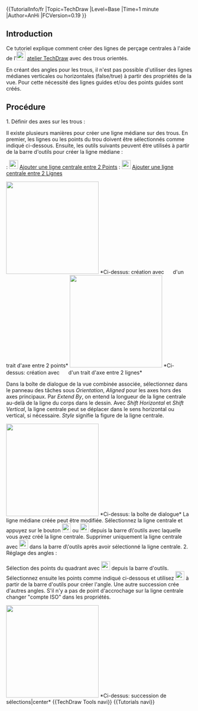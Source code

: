 


{{TutorialInfo/fr
|Topic=TechDraw
|Level=Base
|Time=1 minute
|Author=AnHi
|FCVersion=0.19
}}

## Introduction

Ce tutoriel explique comment créer des lignes de perçage centrales à l\'aide de l\'<img alt="" src=images/Workbench_TechDraw.svg  style="width:24px;"> [atelier TechDraw](TechDraw_Workbench/fr.md) avec des trous orientés.

En créant des angles pour les trous, il n\'est pas possible d\'utiliser des lignes médianes verticales ou horizontales (false/true) à partir des propriétés de la vue. Pour cette nécessité des lignes guides et/ou des points guides sont créés.

## Procédure

1\. Définir des axes sur les trous :

Il existe plusieurs manières pour créer une ligne médiane sur des trous. En premier, les lignes ou les points du trou doivent être sélectionnés comme indiqué ci-dessous. Ensuite, les outils suivants peuvent être utilisés à partir de la barre d\'outils pour créer la ligne médiane :

:   <img alt="" src=images/TechDraw_2PointCenterLine.svg  style="width:24px;"> [Ajouter une ligne centrale entre 2 Points](TechDraw_2PointCenterLine/fr.md)
:   <img alt="" src=images/TechDraw_2LineCenterLine.svg  style="width:24px;"> [Ajouter une ligne centrale entre 2 Lignes](TechDraw_2LineCenterLine/fr.md)

<img alt="" src=images/TechDraw_Tutorial_2PointCenterLine_example.png  style="width:250px;"> 
*Ci-dessus: création avec <img src=images/TechDraw_2PointCenterLine.svg style="width:16px"> d'un trait d'axe entre 2 points*

<img alt="" src=images/TechDraw_Tutorial_2LineCenterLine_example.png  style="width:250px;"> 
*Ci-dessus: création avec <img src=images/TechDraw_2LineCenterLine.svg style="width:16px"> d'un trait d'axe entre 2 lignes*

Dans la boîte de dialogue de la vue combinée associée, sélectionnez dans le panneau des tâches sous *Orientation*, *Aligned* pour les axes hors des axes principaux. Par *Extend By*, on entend la longueur de la ligne centrale au-delà de la ligne du corps dans le dessin. Avec *Shift Horizontal* et *Shift Vertical*, la ligne centrale peut se déplacer dans le sens horizontal ou vertical, si nécessaire. *Style* signifie la figure de la ligne centrale.

<img alt="" src=images/Create-Center-Line3P.JPG  style="width:250px;">
*Ci-dessus: la boîte de dialogue*
La ligne médiane créée peut être modifiée. Sélectionnez la ligne centrale et appuyez sur le bouton <img alt="" src=images/TechDraw_2LineCenterLine.svg  style="width:24px;"> ou <img alt="" src=images/TechDraw_2PointCenterLine.svg  style="width:24px;"> depuis la barre d\'outils avec laquelle vous avez créé la ligne centrale. Supprimer uniquement la ligne centrale avec <img alt="" src=images/TechDraw_CosmeticEraser.svg  style="width:24px;"> dans la barre d\'outils après avoir sélectionné la ligne centrale.
2. Réglage des angles :

Sélection des points du quadrant avec <img alt="" src=images/TechDraw_Quadrants.svg  style="width:24px;"> depuis la barre d\'outils. Sélectionnez ensuite les points comme indiqué ci-dessous et utilisez <img alt="" src=images/TechDraw_Dimension_Angle3Pt.svg  style="width:24px;"> à partir de la barre d\'outils pour créer l\'angle. Une autre succession crée d\'autres angles. S\'il n\'y a pas de point d\'accrochage sur la ligne centrale changer \"compte ISO\" dans les propriétés.

<img alt="" src=images/AnHi11.PNG  style="width:250px;">
*Ci-dessus: succession de sélections|center* {{TechDraw Tools navi}} {{Tutorials navi}} 
